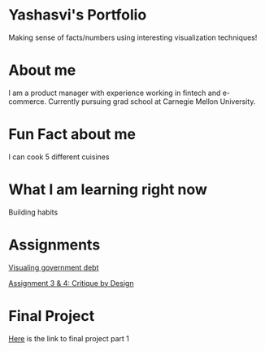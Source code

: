 # Yashasvi's Portfolio
Making sense of facts/numbers using interesting visualization techniques!

# About me
I am a product manager with experience working in fintech and e-commerce. Currently pursuing grad school at Carnegie Mellon University.

# Fun Fact about me
I can cook 5 different cuisines

# What I am learning right now
Building habits

# Assignments
[Visualing government debt](https://yashasvm1.github.io/Portfolio/dataviz2)

[Assignment 3 & 4: Critique by Design](https://yashasvm1.github.io/Portfolio/critiquebydesign)

# Final Project
[Here](https://yashasvm1.github.io/Portfolio/finalproject) is the link to final project part 1 
